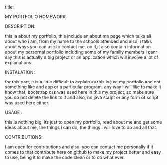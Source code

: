 title:

MY PORTFOLIO HOMEWORK

DESCRIPTION:

this ia about my portfolio, this include an about me page which talks all about who i am, 
from my name to the schools attended and also, i talks about ways you can use to contact me.
on it,it also contain information about my persornal portfolio including some of my familly members 
i canr say this is actually a big project or an application which will involve a lot of explanations.

INSTALATION:


for this part, it is a little difficult to explain as this is just my portfolio and not something 
like and app or a particular program.
any way i will like to make it know that, bootstrap css was used here in this my project, so make sure you do not delete the link to it and also, 
no java script or any form of script was used here either.


USAGE :


this is nothing big, its just to open my portfolio, read about me and get some ideas about me, 
the things i can do, the things i will love to do and all that.


CONTRIBUTIONS:

I am open for contributions and also, ypo can contact me personally if it comes to that
contribute here on github to make my project better and easy to use, being it to make the code clean or to do what ever. 

